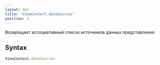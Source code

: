 ```yaml
---
layout: doc
title: "ViewContext.dataSources"
position: 3
---
```


Возвращает ассоциативный список источников данных представления.

## Syntax

```js
ViewContext.dataSources
```
